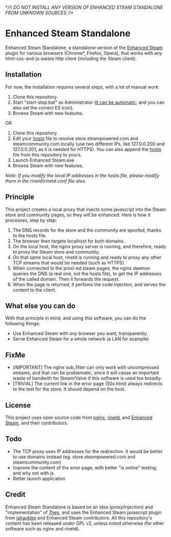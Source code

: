 **/!\ DO NOT INSTALL ANY VERSION OF ENHANCED STEAM STANDALONE FROM UNKNOWN SOURCES /!\**

Enhanced Steam Standalone
=============

Enhanced Steam Standalone, a standalone version of the [Enhanced Steam](https://github.com/jshackles/Enhanced_Steam) plugin for various browsers (Chrome*, Firefox, Opera), that works with any html-css-and-js-aware http client (including the Steam client).

Installation
------------

For now, the installation requires several steps, with a lot of manual work:

1. Clone this repository.
2. Start "start-stop.bat" as Administrator ([it can be automatic](http://stackoverflow.com/questions/6811372/how-to-code-a-bat-file-to-always-run-as-admin-mode#answer-13811519); and you can also set the correct ES icon).
4. Browse Steam with new features.

OR

1. Clone this repository.
2. Edit your [hosts](https://en.wikipedia.org/wiki/Hosts_%28file%29#Location_in_the_file_system) file to resolve store.steampowered.com and steamcommunity.com locally (use two different IPs, like 127.0.0.200 and 127.0.0.201; as it is needed for HTTPS). You can also append the [hosts](hosts) file from this repository to yours.
3. Launch Enhanced Steam.exe
4. Browse Steam with new features.

_Note: If you modify the local IP addresses in the hosts file, please modify them in the rinetd\rinetd.conf file also._

Principle
---------

This project creates a local proxy that injects some javascript into the Steam store and community pages, so they will be enhanced.  Here is how it processes, step by step:

1. The DNS records for the store and the community are spoofed, thanks to the hosts file.
2. The browser then targets localhost for both domains.
3. On the local host, the nginx proxy server is running, and therefore, ready to proxy the Steam store and community.
4. On that same local host, rinetd is running and ready to proxy any other TCP streams that would be needed (such as HTTPS).
5. When connected to the proxi-ed steam pages, the nginx daemon queries the DNS (a real one, not the hosts file), to get the IP addresses of the called domain. Then it forwards the request.
6. When the page is returned, it perfoms the code injection, and serves the content to the client.

What else you can do
--------------------

With that principle in mind, and using this software, you can do the following things:

- Use Enhanced Steam with _any_ browser you want, transparently.
- Serve Enhanced Steam for a whole network (a LAN for example)

FixMe
-----
- [IMPORTANT] The nginx sub_filter can only work with uncompressed streams, and that can be problematic, since it will cause an important waste of bandwith for Steam/Valve if this software is used too broadly.
- [TRIVIAL] The current link in the error page (50x.html) always redirects to the test for the store. It should depend on the host.

License
-----
This project uses open source code from [nginx](http://nginx.org/LICENSE), [rinetd](http://www.boutell.com/rinetd/), and [Enhanced Steam](https://github.com/jshackles/Enhanced_Steam), and their contributors.

Todo
----
- The TCP proxy uses IP addresses for the redirection. It would be better to use domains instead (eg. store.steampowered.com and steamcommunity.com)
- Improve the content of the error page, with better "is online" testing; and why not with js.
- Better launch application
 
Credit
------

Enhanced Steam Standalone is based on an idea (proxy/injection) and "implementation" of [7heo](https://github.com/7heo), and uses the Enhanced Steam javascript plugin from [jshackles](https://github.com/jshackles) and Enhanced Steam contributors. All this repository's content has been released under GPL v2, unless noted otherwise (for other software such as nginx and rinetd).
